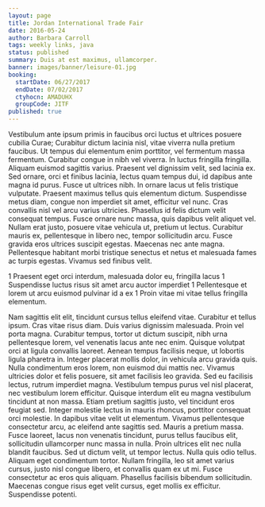 ```yaml
---
layout: page
title: Jordan International Trade Fair
date: 2016-05-24
author: Barbara Carroll
tags: weekly links, java
status: published
summary: Duis at est maximus, ullamcorper.
banner: images/banner/leisure-01.jpg
booking:
  startDate: 06/27/2017
  endDate: 07/02/2017
  ctyhocn: AMADUHX
  groupCode: JITF
published: true
---
```

Vestibulum ante ipsum primis in faucibus orci luctus et ultrices posuere cubilia Curae; Curabitur dictum lacinia nisl, vitae viverra nulla pretium faucibus. Ut tempus dui elementum enim porttitor, vel fermentum massa fermentum. Curabitur congue in nibh vel viverra. In luctus fringilla fringilla. Aliquam euismod sagittis varius. Praesent vel dignissim velit, sed lacinia ex. Sed ornare, orci et finibus lacinia, lectus quam tempus dui, id dapibus ante magna id purus. Fusce ut ultrices nibh. In ornare lacus ut felis tristique vulputate.
Praesent maximus tellus quis elementum dictum. Suspendisse metus diam, congue non imperdiet sit amet, efficitur vel nunc. Cras convallis nisl vel arcu varius ultricies. Phasellus id felis dictum velit consequat tempus. Fusce ornare nunc massa, quis dapibus velit aliquet vel. Nullam erat justo, posuere vitae vehicula ut, pretium ut lectus. Curabitur mauris ex, pellentesque in libero nec, tempor sollicitudin arcu. Fusce gravida eros ultrices suscipit egestas. Maecenas nec ante magna. Pellentesque habitant morbi tristique senectus et netus et malesuada fames ac turpis egestas. Vivamus sed finibus velit.

1 Praesent eget orci interdum, malesuada dolor eu, fringilla lacus
1 Suspendisse luctus risus sit amet arcu auctor imperdiet
1 Pellentesque et lorem ut arcu euismod pulvinar id a ex
1 Proin vitae mi vitae tellus fringilla elementum.

Nam sagittis elit elit, tincidunt cursus tellus eleifend vitae. Curabitur et tellus ipsum. Cras vitae risus diam. Duis varius dignissim malesuada. Proin vel porta magna. Curabitur tempus, tortor ut dictum suscipit, nibh urna pellentesque lorem, vel venenatis lacus ante nec enim. Quisque volutpat orci at ligula convallis laoreet. Aenean tempus facilisis neque, ut lobortis ligula pharetra in. Integer placerat mollis dolor, in vehicula arcu gravida quis. Nulla condimentum eros lorem, non euismod dui mattis nec. Vivamus ultricies dolor et felis posuere, sit amet facilisis leo gravida. Sed eu facilisis lectus, rutrum imperdiet magna. Vestibulum tempus purus vel nisl placerat, nec vestibulum lorem efficitur. Quisque interdum elit eu magna vestibulum tincidunt at non massa. Etiam pretium sagittis justo, vel tincidunt eros feugiat sed. Integer molestie lectus in mauris rhoncus, porttitor consequat orci molestie.
In dapibus vitae velit ut elementum. Vivamus pellentesque consectetur arcu, ac eleifend ante sagittis sed. Mauris a pretium massa. Fusce laoreet, lacus non venenatis tincidunt, purus tellus faucibus elit, sollicitudin ullamcorper nunc massa in nulla. Proin ultrices elit nec nulla blandit faucibus. Sed ut dictum velit, ut tempor lectus. Nulla quis odio tellus. Aliquam eget condimentum tortor. Nullam fringilla, leo sit amet varius cursus, justo nisl congue libero, et convallis quam ex ut mi. Fusce consectetur ac eros quis aliquam. Phasellus facilisis bibendum sollicitudin. Maecenas congue risus eget velit cursus, eget mollis ex efficitur. Suspendisse potenti.
